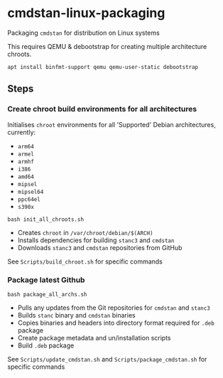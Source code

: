 # cmdstan-linux-packaging
Packaging `cmdstan` for distribution on Linux systems

This requires QEMU & debootstrap for creating multiple architecture chroots.
```
apt install binfmt-support qemu qemu-user-static debootstrap
```

## Steps

### Create chroot build environments for all architectures
Initialises `chroot` environments for all 'Supported' Debian architectures, currently:
- `arm64`
- `armel`
- `armhf`
- `i386`
- `amd64`
- `mipsel`
- `mipsel64`
- `ppc64el`
- `s390x`

```
bash init_all_chroots.sh
```

- Creates `chroot` in `/var/chroot/debian/$(ARCH)`
- Installs dependencies for building `stanc3` and `cmdstan`
- Downloads `stanc3` and `cmdstan` repositories from GitHub

See `Scripts/build_chroot.sh` for specific commands

### Package latest Github

```
bash package_all_archs.sh
```

- Pulls any updates from the Git repositories for `cmdstan` and `stanc3`
- Builds `stanc` binary and `cmdstan` binaries
- Copies binaries and headers into directory format required for `.deb` package
- Create package metadata and un/installation scripts
- Build `.deb` package


See `Scripts/update_cmdstan.sh` and `Scripts/package_cmdstan.sh` for specific commands
